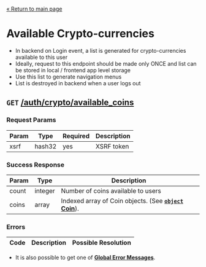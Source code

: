 [&laquo; Return to main page](../../../README.md)

# Available Crypto-currencies

* In backend on Login event, a list is generated for crypto-currencies available to this user
* Ideally, request to this endpoint should be made only ONCE and list can be stored in local / frontend app level storage
* Use this list to generate navigation menus
* List is destroyed in backend when a user logs out

## `GET`  [/auth/crypto/available_coins]()

### Request Params

Param | Type | Required | Description
--- | --- | --- | ---
xsrf | hash32 | yes | XSRF token

### Success Response

Param | Type |  Description
--- | --- | --- 
count | integer | Number of coins available to users
coins | array | Indexed array of Coin objects. (See [**`object` Coin**](../../../models/COINS.md)).

### Errors

Code | Description| Possible Resolution
--- | --- | ---

* It is also possible to get one of [**Global Error Messages**](../../../README.md#global-error-messages).